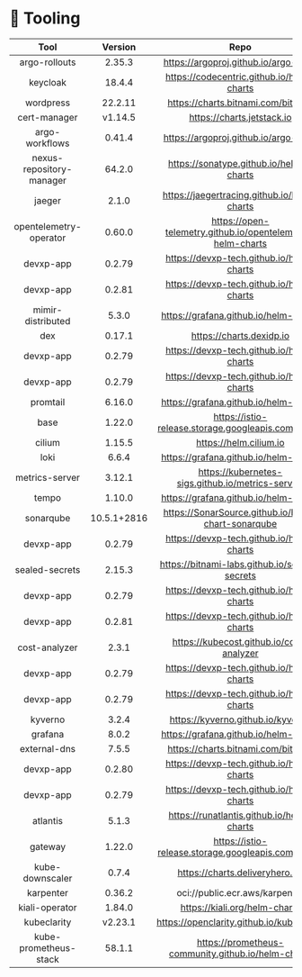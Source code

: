 # 🔩 Tooling

|      Tool        | Version | Repo | base | ops | dev | prd |
| :--------------: | :-----: | :---:| :--: | :-: | :-: | :-: |
| argo-rollouts | 2.35.3 | https://argoproj.github.io/argo-helm | ✅ |  |  |  |
| keycloak | 18.4.4 | https://codecentric.github.io/helm-charts | ✅ |  |  |  |
| wordpress | 22.2.11 | https://charts.bitnami.com/bitnami | ✅ |  |  |  |
| cert-manager | v1.14.5 | https://charts.jetstack.io | ✅ |  |  |  |
| argo-workflows | 0.41.4 | https://argoproj.github.io/argo-helm | ✅ |  |  |  |
| nexus-repository-manager | 64.2.0 | https://sonatype.github.io/helm3-charts | ✅ |  |  |  |
| jaeger | 2.1.0 | https://jaegertracing.github.io/helm-charts | ✅ |  |  |  |
| opentelemetry-operator | 0.60.0 | https://open-telemetry.github.io/opentelemetry-helm-charts | ✅ |  |  |  |
| devxp-app | 0.2.79 | https://devxp-tech.github.io/helm-charts |  |  |  | ✅ |
| devxp-app | 0.2.81 | https://devxp-tech.github.io/helm-charts |  |  | ✅ |  |
| mimir-distributed | 5.3.0 | https://grafana.github.io/helm-charts | ✅ |  |  |  |
| dex | 0.17.1 | https://charts.dexidp.io | ✅ |  |  |  |
| devxp-app | 0.2.79 | https://devxp-tech.github.io/helm-charts |  |  |  | ✅ |
| devxp-app | 0.2.79 | https://devxp-tech.github.io/helm-charts |  |  | ✅ |  |
| promtail | 6.16.0 | https://grafana.github.io/helm-charts | ✅ |  |  |  |
| base | 1.22.0 | https://istio-release.storage.googleapis.com/charts | ✅ |  |  |  |
| cilium | 1.15.5 | https://helm.cilium.io | ✅ |  |  |  |
| loki | 6.6.4 | https://grafana.github.io/helm-charts | ✅ |  |  |  |
| metrics-server | 3.12.1 | https://kubernetes-sigs.github.io/metrics-server/ | ✅ |  |  |  |
| tempo | 1.10.0 | https://grafana.github.io/helm-charts | ✅ |  |  |  |
| sonarqube | 10.5.1+2816 | https://SonarSource.github.io/helm-chart-sonarqube | ✅ |  |  |  |
| devxp-app | 0.2.79 | https://devxp-tech.github.io/helm-charts | ✅ |  |  |  |
| sealed-secrets | 2.15.3 | https://bitnami-labs.github.io/sealed-secrets | ✅ |  |  |  |
| devxp-app | 0.2.79 | https://devxp-tech.github.io/helm-charts |  |  |  | ✅ |
| devxp-app | 0.2.81 | https://devxp-tech.github.io/helm-charts |  |  | ✅ |  |
| cost-analyzer | 2.3.1 | https://kubecost.github.io/cost-analyzer | ✅ |  |  |  |
| devxp-app | 0.2.79 | https://devxp-tech.github.io/helm-charts |  |  |  | ✅ |
| devxp-app | 0.2.79 | https://devxp-tech.github.io/helm-charts |  |  | ✅ |  |
| kyverno | 3.2.4 | https://kyverno.github.io/kyverno | ✅ |  |  |  |
| grafana | 8.0.2 | https://grafana.github.io/helm-charts | ✅ |  |  |  |
| external-dns | 7.5.5 | https://charts.bitnami.com/bitnami | ✅ |  |  |  |
| devxp-app | 0.2.80 | https://devxp-tech.github.io/helm-charts |  |  |  | ✅ |
| devxp-app | 0.2.79 | https://devxp-tech.github.io/helm-charts |  |  | ✅ |  |
| atlantis | 5.1.3 | https://runatlantis.github.io/helm-charts |  | ✅ |  |  |
| gateway | 1.22.0 | https://istio-release.storage.googleapis.com/charts | ✅ |  |  |  |
| kube-downscaler | 0.7.4 | https://charts.deliveryhero.io/ | ✅ |  |  |  |
| karpenter | 0.36.2 | oci://public.ecr.aws/karpenter | ✅ |  |  |  |
| kiali-operator | 1.84.0 | https://kiali.org/helm-charts | ✅ |  |  |  |
| kubeclarity | v2.23.1 | https://openclarity.github.io/kubeclarity | ✅ |  |  |  |
| kube-prometheus-stack | 58.1.1 | https://prometheus-community.github.io/helm-charts | ✅ |  |  |  |

